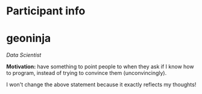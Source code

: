 Participant info
================

geoninja
========

_Data Scientist_

**Motivation:** have something to point people to when they ask if I know how to program, instead of trying to convince them (unconvincingly).

I won't change the above statement because it exactly reflects my thoughts!
